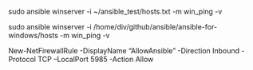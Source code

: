 sudo ansible winserver -i ~/ansible_test/hosts.txt -m win_ping -v

sudo ansible winserver -i /home/div/github/ansible/ansible-for-windows/hosts -m win_ping -v


New-NetFirewallRule -DisplayName “AllowAnsible” -Direction Inbound -Protocol TCP –LocalPort 5985 -Action Allow